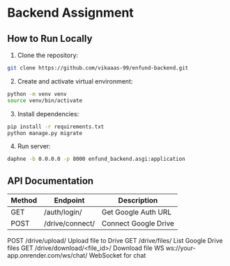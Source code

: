 # Backend Assignment

## **How to Run Locally**

1. Clone the repository:
```sh
git clone https://github.com/vikaaas-99/enfund-backend.git
```

2. Create and activate virtual environment:
```sh
python -m venv venv
source venv/bin/activate
```

3. Install dependencies:
```sh
pip install -r requirements.txt
python manage.py migrate
```

4. Run server:
```sh
daphne -b 0.0.0.0 -p 8000 enfund_backend.asgi:application
```

## **API Documentation**

| Method |	Endpoint |	Description |
| ------ | ---------| ---------|
| GET |	/auth/login/ |	Get Google Auth URL |
| POST |	/drive/connect/ |	Connect Google Drive
POST	/drive/upload/	Upload file to Drive
GET	/drive/files/	List Google Drive files
GET	/drive/download/<file_id>/	Download file
WS	ws://your-app.onrender.com/ws/chat/	WebSocket for chat